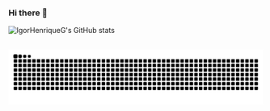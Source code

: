### Hi there 👋


![IgorHenriqueG's GitHub stats](https://github-readme-stats.vercel.app/api?username=bryanbeckham06&show_icons=true&theme=radical)


##

<img align="center" alt="snake eating my contributions" src="https://raw.githubusercontent.com/vinimanzano/vinimanzano/output/github-contribution-grid-snake-dark.svg">

